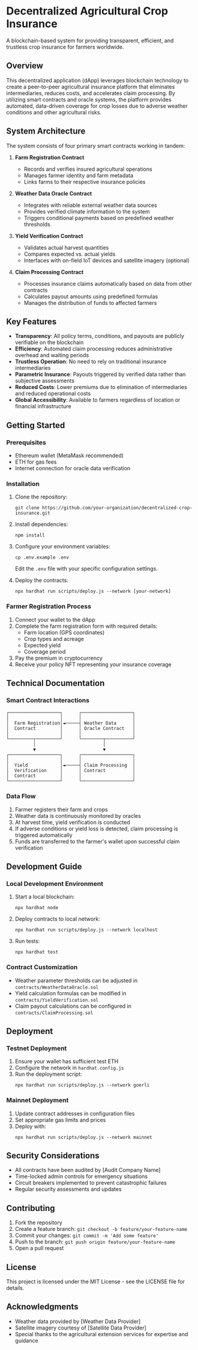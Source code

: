 # Decentralized Agricultural Crop Insurance

A blockchain-based system for providing transparent, efficient, and trustless crop insurance for farmers worldwide.

## Overview

This decentralized application (dApp) leverages blockchain technology to create a peer-to-peer agricultural insurance platform that eliminates intermediaries, reduces costs, and accelerates claim processing. By utilizing smart contracts and oracle systems, the platform provides automated, data-driven coverage for crop losses due to adverse weather conditions and other agricultural risks.

## System Architecture

The system consists of four primary smart contracts working in tandem:

1. **Farm Registration Contract**
    - Records and verifies insured agricultural operations
    - Manages farmer identity and farm metadata
    - Links farms to their respective insurance policies

2. **Weather Data Oracle Contract**
    - Integrates with reliable external weather data sources
    - Provides verified climate information to the system
    - Triggers conditional payments based on predefined weather thresholds

3. **Yield Verification Contract**
    - Validates actual harvest quantities
    - Compares expected vs. actual yields
    - Interfaces with on-field IoT devices and satellite imagery (optional)

4. **Claim Processing Contract**
    - Processes insurance claims automatically based on data from other contracts
    - Calculates payout amounts using predefined formulas
    - Manages the distribution of funds to affected farmers

## Key Features

- **Transparency**: All policy terms, conditions, and payouts are publicly verifiable on the blockchain
- **Efficiency**: Automated claim processing reduces administrative overhead and waiting periods
- **Trustless Operation**: No need to rely on traditional insurance intermediaries
- **Parametric Insurance**: Payouts triggered by verified data rather than subjective assessments
- **Reduced Costs**: Lower premiums due to elimination of intermediaries and reduced operational costs
- **Global Accessibility**: Available to farmers regardless of location or financial infrastructure

## Getting Started

### Prerequisites

- Ethereum wallet (MetaMask recommended)
- ETH for gas fees
- Internet connection for oracle data verification

### Installation

1. Clone the repository:
   ```
   git clone https://github.com/your-organization/decentralized-crop-insurance.git
   ```

2. Install dependencies:
   ```
   npm install
   ```

3. Configure your environment variables:
   ```
   cp .env.example .env
   ```
   Edit the `.env` file with your specific configuration settings.

4. Deploy the contracts:
   ```
   npx hardhat run scripts/deploy.js --network [your-network]
   ```

### Farmer Registration Process

1. Connect your wallet to the dApp
2. Complete the farm registration form with required details:
    - Farm location (GPS coordinates)
    - Crop types and acreage
    - Expected yield
    - Coverage period
3. Pay the premium in cryptocurrency
4. Receive your policy NFT representing your insurance coverage

## Technical Documentation

### Smart Contract Interactions

```
┌───────────────────┐      ┌───────────────────┐
│                   │      │                   │
│  Farm Registration│◄─────┤ Weather Data      │
│  Contract         │      │ Oracle Contract   │
│                   │      │                   │
└─────────┬─────────┘      └────────┬──────────┘
          │                         │
          ▼                         ▼
┌───────────────────┐      ┌───────────────────┐
│                   │      │                   │
│  Yield            │◄─────┤ Claim Processing  │
│  Verification     │      │ Contract          │
│  Contract         │      │                   │
└───────────────────┘      └───────────────────┘
```

### Data Flow

1. Farmer registers their farm and crops
2. Weather data is continuously monitored by oracles
3. At harvest time, yield verification is conducted
4. If adverse conditions or yield loss is detected, claim processing is triggered automatically
5. Funds are transferred to the farmer's wallet upon successful claim verification

## Development Guide

### Local Development Environment

1. Start a local blockchain:
   ```
   npx hardhat node
   ```

2. Deploy contracts to local network:
   ```
   npx hardhat run scripts/deploy.js --network localhost
   ```

3. Run tests:
   ```
   npx hardhat test
   ```

### Contract Customization

- Weather parameter thresholds can be adjusted in `contracts/WeatherDataOracle.sol`
- Yield calculation formulas can be modified in `contracts/YieldVerification.sol`
- Claim payout calculations can be configured in `contracts/ClaimProcessing.sol`

## Deployment

### Testnet Deployment

1. Ensure your wallet has sufficient test ETH
2. Configure the network in `hardhat.config.js`
3. Run the deployment script:
   ```
   npx hardhat run scripts/deploy.js --network goerli
   ```

### Mainnet Deployment

1. Update contract addresses in configuration files
2. Set appropriate gas limits and prices
3. Deploy with:
   ```
   npx hardhat run scripts/deploy.js --network mainnet
   ```

## Security Considerations

- All contracts have been audited by [Audit Company Name]
- Time-locked admin controls for emergency situations
- Circuit breakers implemented to prevent catastrophic failures
- Regular security assessments and updates

## Contributing

1. Fork the repository
2. Create a feature branch: `git checkout -b feature/your-feature-name`
3. Commit your changes: `git commit -m 'Add some feature'`
4. Push to the branch: `git push origin feature/your-feature-name`
5. Open a pull request

## License

This project is licensed under the MIT License - see the LICENSE file for details.

## Acknowledgments

- Weather data provided by [Weather Data Provider]
- Satellite imagery courtesy of [Satellite Data Provider]
- Special thanks to the agricultural extension services for expertise and guidance
